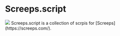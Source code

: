 # Screeps.script
<img src="https://raw.githubusercontent.com/shawnlin0201/Screeps.scripts/master/images/screeps-logo.jpg">
Screeps.script is a collection of scrpis for [Screeps](https://screeps.com/).


